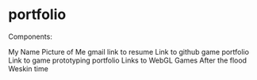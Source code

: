 # portfolio

Components:

My Name
Picture of Me
gmail
link to resume
Link to github game portfolio
Link to game prototyping portfolio
Links to WebGL Games
After the flood
Weskin time